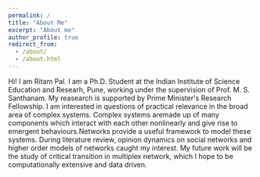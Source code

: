 ```yaml
---
permalink: /
title: "About Me"
excerpt: "About me"
author_profile: true
redirect_from: 
  - /about/
  - /about.html
---
```





Hi! I am Ritam Pal. I am a Ph.D. Student at the Indian Institute of Science Education and Researh, Pune, working under the supervision of Prof. M. S. Santhanam. My reasearch is supported by Prime Minister's Research Fellowship. I am interested in questions of practical relevance in the broad area of complex systems.  Complex systems aremade up of many components which interact with each other nonlinearly and give rise to emergent behaviours.Networks provide a useful framework to model these systems. During literature review, opinion dynamics on social networks and higher order models of networks caught my interest. My future work will be the study of critical transition in multiplex network, which I hope to be computationally extensive and data driven.

